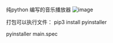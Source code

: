 # 
纯python 编写的音乐播放器
![image](https://github.com/user-attachments/assets/16f5dc52-3a28-4f4d-8d09-a8e907594062)


打包可以执行文件：
pip3 install pyinstaller

pyinstaller main.spec 

